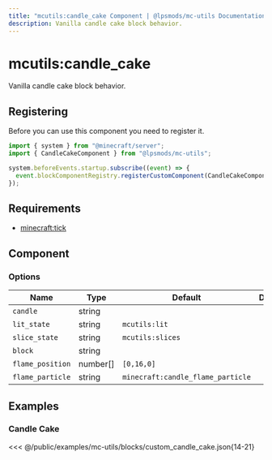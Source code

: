 ```yaml
---
title: "mcutils:candle_cake Component | @lpsmods/mc-utils Documentation"
description: Vanilla candle cake block behavior.
---
```


# mcutils:candle_cake

Vanilla candle cake block behavior.

## Registering

Before you can use this component you need to register it.

```js
import { system } from "@minecraft/server";
import { CandleCakeComponent } from "@lpsmods/mc-utils";

system.beforeEvents.startup.subscribe((event) => {
  event.blockComponentRegistry.registerCustomComponent(CandleCakeComponent.typeId, new CandleCakeComponent());
});
```

## Requirements

- [minecraft:tick](https://learn.microsoft.com/en-us/minecraft/creator/reference/content/blockreference/examples/blockcomponents/minecraftblock_tick)

## Component

### Options

| Name             | Type     | Default                           | Description |
| ---------------- | -------- | --------------------------------- | ----------- |
| `candle`         | string   |                                   |             |
| `lit_state`      | string   | `mcutils:lit`                     |             |
| `slice_state`    | string   | `mcutils:slices`                  |             |
| `block`          | string   |                                   |             |
| `flame_position` | number[] | `[0,16,0]`                        |             |
| `flame_particle` | string   | `minecraft:candle_flame_particle` |             |

## Examples

### Candle Cake

<<< @/public/examples/mc-utils/blocks/custom_candle_cake.json{14-21}

